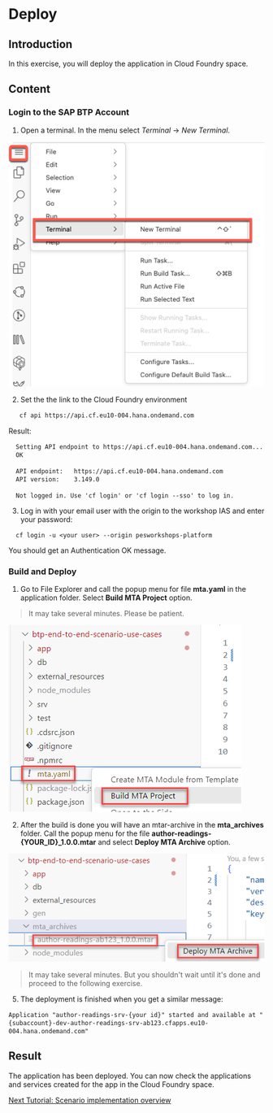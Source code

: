 # Deploy

## Introduction 

In this exercise, you will deploy the application in Cloud Foundry space.

## Content

### Login to the SAP BTP Account

1. Open a terminal. In the menu select *Terminal* &rarr; *New Terminal*.

  ![open terminal](./img/0125-open-terminal.png)

2. Set the the link to the Cloud Foundry environment
 
  ```bash
     cf api https://api.cf.eu10-004.hana.ondemand.com    
  ```
  Result:
  
  ```
    Setting API endpoint to https://api.cf.eu10-004.hana.ondemand.com...
    OK

    API endpoint:   https://api.cf.eu10-004.hana.ondemand.com
    API version:    3.149.0

    Not logged in. Use 'cf login' or 'cf login --sso' to log in.
  ```
  
  

3. Log in with your email user with the origin to the workshop IAS and enter your password:

  ```
    cf login -u <your user> --origin pesworkshops-platform
  ```
  You should get an Authentication OK message.


### Build and Deploy
1. Go to File Explorer and call the popup menu for file **mta.yaml** in the application folder. Select **Build MTA Project** option.

> It may take several minutes. Please be patient.

  ![Alt text](img/0120-build-mta.png) 

2. After the build is done you will have an mtar-archive in the **mta_archives** folder. Call the popup menu for the file **author-readings-{YOUR_ID}_1.0.0.mtar** and select **Deploy MTA Archive** option.

  ![Alt text](img/0130-deploy-mta-archive.png) 


> It may take several minutes. But you shouldn't wait until it's done and proceed to the following exercise.

5. The deployment is finished when you get a similar message:

~~~log
Application "author-readings-srv-{your id}" started and available at "{subaccount}-dev-author-readings-srv-ab123.cfapps.eu10-004.hana.ondemand.com"
~~~

## Result

The application has been deployed. You can now check the applications and services created for the app in the Cloud Foundry space.

[Next Tutorial: Scenario implementation overview](./overview.md)

